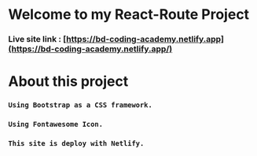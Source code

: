 # Welcome to my React-Route Project

### Live site link : [https://bd-coding-academy.netlify.app](https://bd-coding-academy.netlify.app/)

# About this project
### `Using Bootstrap as a CSS framework.`
### `Using Fontawesome Icon.`
### `This site is deploy with Netlify.`